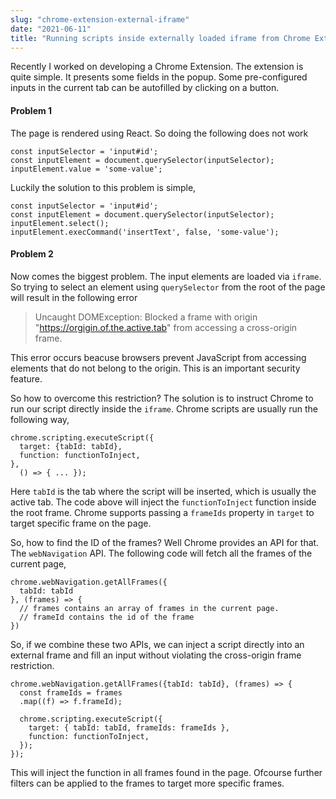 ```yaml
---
slug: "chrome-extension-external-iframe"
date: "2021-06-11"
title: "Running scripts inside externally loaded iframe from Chrome Extension"
---
```


Recently I worked on developing a Chrome Extension. The extension is quite simple. It presents some fields in the popup. Some pre-configured inputs in the current tab can be autofilled by clicking on a button.

#### Problem 1
The page is rendered using React. So doing the following does not work

```
const inputSelector = 'input#id';
const inputElement = document.querySelector(inputSelector);
inputElement.value = 'some-value';
```

Luckily the solution to this problem is simple,

```
const inputSelector = 'input#id';
const inputElement = document.querySelector(inputSelector);
inputElement.select();
inputElement.execCommand('insertText', false, 'some-value');
```

#### Problem 2
Now comes the biggest problem. The input elements are loaded via `iframe`. So trying to select an element using `querySelector` from the root of the page will result in the following error

> Uncaught DOMException: Blocked a frame with origin "https://orgigin.of.the.active.tab" from accessing a cross-origin frame.

This error occurs beacuse browsers prevent JavaScript from accessing elements that do not belong to the origin. This is an important security feature.

So how to overcome this restriction? The solution is to instruct Chrome to run our script directly inside the `iframe`. Chrome scripts are usually run the following way,

```
chrome.scripting.executeScript({
  target: {tabId: tabId},
  function: functionToInject,
},
  () => { ... });
```

Here `tabId` is the tab where the script will be inserted, which is usually the active tab. The code above will inject the `functionToInject` function inside the root frame. Chrome supports passing a `frameIds` property in `target` to target specific frame on the page. 

So, how to find the ID of the frames? Well Chrome provides an API for that. The `webNavigation` API. The following code will fetch all the frames of the current page,

```
chrome.webNavigation.getAllFrames({
  tabId: tabId
}, (frames) => {
  // frames contains an array of frames in the current page.
  // frameId contains the id of the frame
})
```

So, if we combine these two APIs, we can inject a script directly into an external frame and fill an input without violating the cross-origin frame restriction.

```
chrome.webNavigation.getAllFrames({tabId: tabId}, (frames) => {
  const frameIds = frames
  .map((f) => f.frameId);
  
  chrome.scripting.executeScript({
    target: { tabId: tabId, frameIds: frameIds },
    function: functionToInject,
  });
});
```

This will inject the function in all frames found in the page. Ofcourse further filters can be applied to the frames to target more specific frames.
